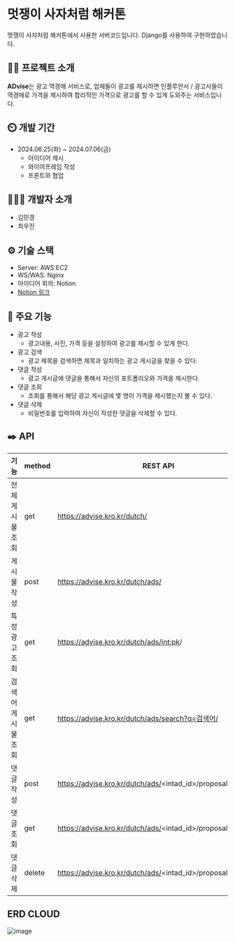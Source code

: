 
# 멋쟁이 사자처럼 해커톤
멋쟁이 사자처럼 해커톤에서 사용한 서버코드입니다. Django를 사용하여 구현하였습니다.

## 👨‍🏫 프로젝트 소개
**ADvise**는 광고 역경매 서비스로, 업체들이 광고를 제시하면 인플루언서 / 광고사들이 역경매로 가격을 제시하여 합리적인 가격으로 광고를 할 수 있게 도와주는 서비스입니다.

## ⏲️ 개발 기간
* 2024.06.25(화) ~ 2024.07.06(금)
  * 아이디어 제시
  * 와이어프레임 작성
  * 프론트와 협업

## 🧑‍🤝‍🧑 개발자 소개
* 김민경
* 최우진

## ⚙️ 기술 스택
* Server: AWS EC2
* WS/WAS: Nginx
* 아이디어 회의: Notion
* [Notion 링크](https://www.notion.so/5c39c682496f45569c76f5d9950a82c8)

## 📌 주요 기능
* 광고 작성
  * 광고내용, 사진, 가격 등을 설정하여 광고를 제시할 수 있게 한다.
* 광고 검색
  * 광고 제목을 검색하면 제목과 일치하는 광고 게시글을 찾을 수 있다.
* 댓글 작성
  * 광고 게시글에 댓글을 통해서 자신의 포트폴리오와 가격을 제시한다.
* 댓글 조회
  * 조회를 통해서 해당 광고 게시글에 몇 명이 가격을 제시했는지 볼 수 있다.
* 댓글 삭제
  * 비밀번호를 입력하여 자신이 작성한 댓글을 삭제할 수 있다.

## ✒️ API
| 기능                  | method  | REST API                                                | 입력 data | 반환 data |
|-----------------------|---------|---------------------------------------------------------|----------|-----------|
| 전체 게시물 조회     | get     | https://advise.kro.kr/dutch/                         |      | 성공:200,ok\n 실패 : 500 |
| 게시물 작성           | post    | https://advise.kro.kr/dutch/ads/                         |
| 특정 광고 조회        | get     | https://advise.kro.kr/dutch/ads/<int:pk>/                |
| 검색어 게시물 조회   | get     | https://advise.kro.kr/dutch/ads/search?q=검색어/         |
| 댓글 작성            | post    | https://advise.kro.kr/dutch/ads/<intad_id>/proposals/   |
| 댓글 조회            | get     | https://advise.kro.kr/dutch/ads/<intad_id>/proposals/all/|
| 댓글 삭제            | delete  | https://advise.kro.kr/dutch/ads/<intad_id>/proposals/<intpk>/delete/ |

## ERD CLOUD
![image](https://github.com/Likelion-ADvise/ADvise-BE/assets/131441769/d1386430-c0b6-4c6c-8b8c-c211da8c323f)

